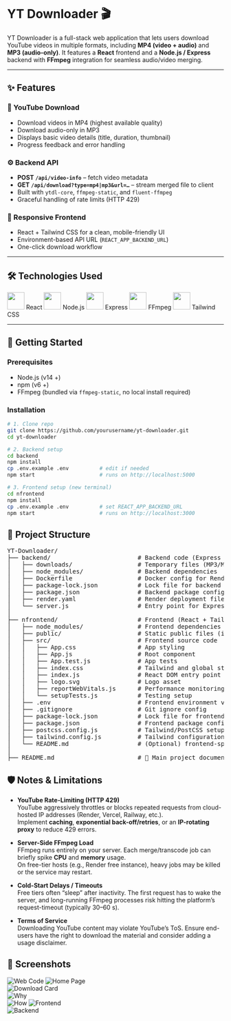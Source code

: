 # YT Downloader 🎬

YT Downloader is a full-stack web application that lets users download YouTube videos in multiple formats, including **MP4 (video + audio)** and **MP3 (audio-only)**.
It features a **React** frontend and a **Node.js / Express** backend with **FFmpeg** integration for seamless audio/video merging.

---

## ✨ Features

### 🔗 YouTube Download
- Download videos in MP4 (highest available quality)
- Download audio-only in MP3
- Displays basic video details (title, duration, thumbnail)
- Progress feedback and error handling

### ⚙️ Backend API
- **POST `/api/video-info`** – fetch video metadata  
- **GET `/api/download?type=mp4|mp3&url=…`** – stream merged file to client  
- Built with `ytdl-core`, `ffmpeg-static`, and `fluent-ffmpeg`
- Graceful handling of rate limits (HTTP 429)

### 🎯 Responsive Frontend
- React + Tailwind CSS for a clean, mobile-friendly UI
- Environment-based API URL (`REACT_APP_BACKEND_URL`)
- One-click download workflow

---

## 🛠️ Technologies Used

<p align="left">
  <img src="https://upload.wikimedia.org/wikipedia/commons/a/a7/React-icon.svg" width="40"/> React  
  <img src="https://upload.wikimedia.org/wikipedia/commons/d/d9/Node.js_logo.svg" width="40"/> Node.js  
  <img src="https://www.vectorlogo.zone/logos/expressjs/expressjs-icon.svg" width="40"/> Express  
  <img src="https://developer.asustor.com/uploadIcons/0020_999_1686722049_ffmpeg.png" width="40"/> FFmpeg  
  <img src="https://w7.pngwing.com/pngs/293/485/png-transparent-tailwind-css-hd-logo.png" width="40"/> Tailwind CSS  
</p>

---

## 🏁 Getting Started

### Prerequisites
* Node.js (v14 +)  
* npm (v6 +)  
* FFmpeg (bundled via `ffmpeg-static`, no local install required)

### Installation

```bash
# 1. Clone repo
git clone https://github.com/yourusername/yt-downloader.git
cd yt-downloader

# 2. Backend setup
cd backend
npm install
cp .env.example .env          # edit if needed
npm start                     # runs on http://localhost:5000

# 3. Frontend setup (new terminal)
cd nfrontend
npm install
cp .env.example .env          # set REACT_APP_BACKEND_URL
npm start                     # runs on http://localhost:3000
```

## 📁 Project Structure

<pre>
YT-Downloader/
├── backend/                        # Backend code (Express server)
│   ├── downloads/                  # Temporary files (MP3/MP4)
│   ├── node_modules/               # Backend dependencies
│   ├── Dockerfile                  # Docker config for Render
│   ├── package-lock.json           # Lock file for backend
│   ├── package.json                # Backend package config
│   ├── render.yaml                 # Render deployment file
│   └── server.js                   # Entry point for Express server
│
├── nfrontend/                      # Frontend (React + Tailwind CSS)
│   ├── node_modules/               # Frontend dependencies
│   ├── public/                     # Static public files (index.html, etc.)
│   ├── src/                        # Frontend source code
│   │   ├── App.css                 # App styling
│   │   ├── App.js                  # Root component
│   │   ├── App.test.js             # App tests
│   │   ├── index.css               # Tailwind and global styles
│   │   ├── index.js                # React DOM entry point
│   │   ├── logo.svg                # Logo asset
│   │   ├── reportWebVitals.js      # Performance monitoring
│   │   └── setupTests.js           # Testing setup
│   ├── .env                        # Frontend environment variables
│   ├── .gitignore                  # Git ignore config
│   ├── package-lock.json           # Lock file for frontend
│   ├── package.json                # Frontend package config
│   ├── postcss.config.js           # Tailwind/PostCSS setup
│   ├── tailwind.config.js          # Tailwind configuration
│   └── README.md                   # (Optional) frontend-specific README
│
├── README.md                       # 📘 Main project documentation
</pre>

## 🛡️ Notes & Limitations  

- **YouTube Rate-Limiting (HTTP 429)**  
  YouTube aggressively throttles or blocks repeated requests from cloud-hosted IP addresses (Render, Vercel, Railway, etc.).  
  Implement **caching**, **exponential back-off/retries**, or an **IP-rotating proxy** to reduce 429 errors.

- **Server-Side FFmpeg Load**  
  FFmpeg runs entirely on your server. Each merge/transcode job can briefly spike **CPU** and **memory** usage.  
  On free-tier hosts (e.g., Render free instance), heavy jobs may be killed or the service may restart.

- **Cold-Start Delays / Timeouts**  
  Free tiers often “sleep” after inactivity. The first request has to wake the server, and long-running FFmpeg
  processes risk hitting the platform’s request-timeout (typically 30–60 s).

- **Terms of Service**  
  Downloading YouTube content may violate YouTube’s ToS. Ensure end-users have the right to download the material
  and consider adding a usage disclaimer.


## 📸 Screenshots

![Web Code](Images/code.png)
![Home Page](Images/home.png)  
![Download Card](Images/download.png)  
![Why](Images/why.png)  
![How](Images/how.png) 
![Frontend](Images/frontend.png)  
![Backend](Images/backend.png) 

